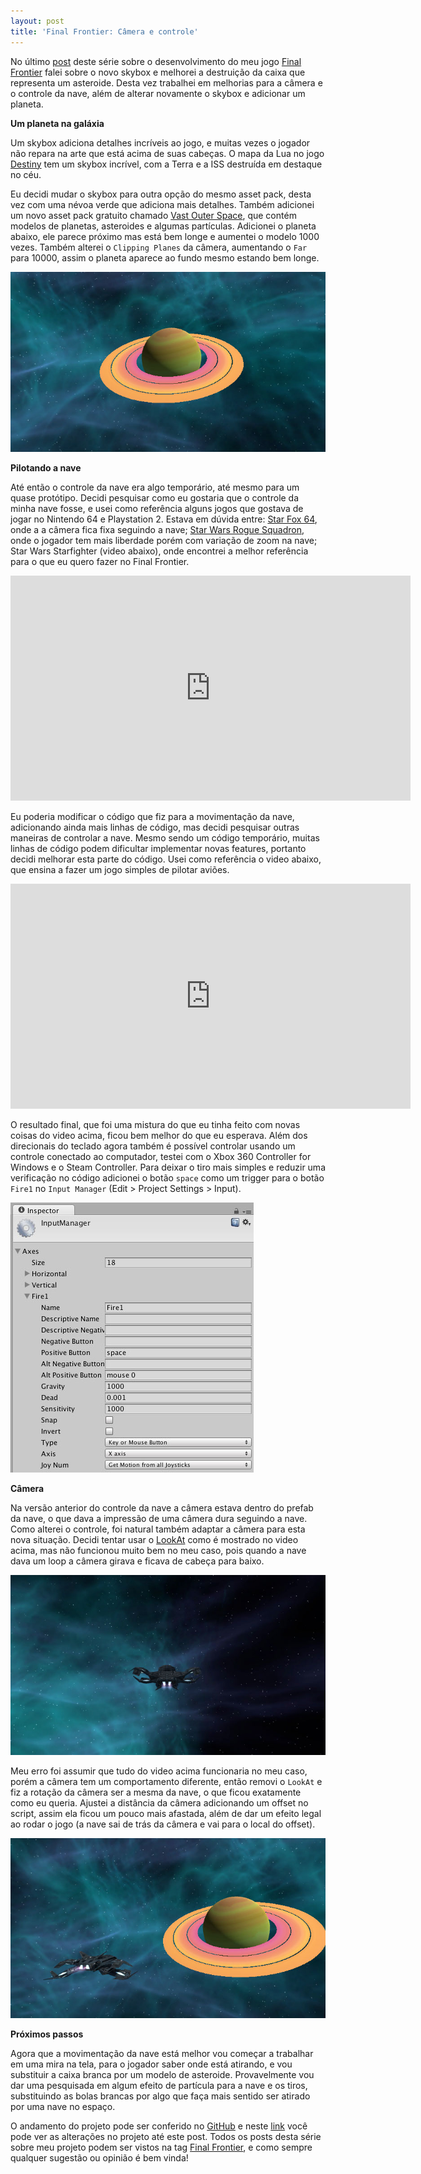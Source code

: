 ```yaml
---
layout: post
title: 'Final Frontier: Câmera e controle'
---
```


No último [post](http://gamedeveloper.com.br/final-frontier-skybox-e-mais-destruicao/) deste série sobre o desenvolvimento do meu jogo [Final Frontier](http://gamedeveloper.com.br/tag/final-frontier/) falei sobre o novo skybox e melhorei a destruição da caixa que representa um asteroide. Desta vez trabalhei em melhorias para a câmera e o controle da nave, além de alterar novamente o skybox e adicionar um planeta.

**Um planeta na galáxia**

Um skybox adiciona detalhes incríveis ao jogo, e muitas vezes o jogador não repara na arte que está acima de suas cabeças. O mapa da Lua no jogo [Destiny](https://www.destinythegame.com/) tem um skybox incrível, com a Terra e a ISS destruída em destaque no céu.

Eu decidi mudar o skybox para outra opção do mesmo asset pack, desta vez com uma névoa verde que adiciona mais detalhes. Também adicionei um novo asset pack gratuito chamado [Vast Outer Space](https://www.assetstore.unity3d.com/en/#!/content/38913), que contém modelos de planetas, asteroides e algumas partículas. Adicionei o planeta abaixo, ele parece próximo mas está bem longe e aumentei o modelo 1000 vezes. Também alterei o `Clipping Planes` da câmera, aumentando o `Far` para 10000, assim o planeta aparece ao fundo mesmo estando bem longe.

![](/content/images/2016/08/planeta-novo.jpg)

**Pilotando a nave**

Até então o controle da nave era algo temporário, até mesmo para um quase protótipo. Decidi pesquisar como eu gostaria que o controle da minha nave fosse, e usei como referência alguns jogos que gostava de jogar no Nintendo 64 e Playstation 2. Estava em dúvida entre: [Star Fox 64](https://www.youtube.com/watch?v=GhQp8le67Xo), onde a a câmera fica fixa seguindo a nave; [Star Wars Rogue Squadron](https://www.youtube.com/watch?v=V0zjmj4rf3U), onde o jogador tem mais liberdade porém com variação de zoom na nave; Star Wars Starfighter (video abaixo), onde encontrei a melhor referência para o que eu quero fazer no Final Frontier.

<iframe width="640" height="360" src="https://www.youtube.com/embed/fv4e_vvwY6c" frameborder="0" allowfullscreen></iframe>

Eu poderia modificar o código que fiz para a movimentação da nave, adicionando ainda mais linhas de código, mas decidi pesquisar outras maneiras de controlar a nave. Mesmo sendo um código temporário, muitas linhas de código podem dificultar implementar novas features, portanto decidi melhorar esta parte do código. Usei como referência o video abaixo, que ensina a fazer um jogo simples de pilotar aviões.

<iframe width="640" height="360" src="https://www.youtube.com/embed/lCulq9J0Y9E" frameborder="0" allowfullscreen></iframe>

O resultado final, que foi uma mistura do que eu tinha feito com novas coisas do video acima, ficou bem melhor do que eu esperava. Além dos direcionais do teclado agora também é possível controlar usando um controle conectado ao computador, testei com o Xbox 360 Controller for Windows e o Steam Controller. Para deixar o tiro mais simples e reduzir uma verificação no código adicionei o botão `space` como um trigger para o botão `Fire1` no `Input Manager` (Edit > Project Settings > Input).

![](/content/images/2016/08/input-manager.jpg)

**Câmera**

Na versão anterior do controle da nave a câmera estava dentro do prefab da nave, o que dava a impressão de uma câmera dura seguindo a nave. Como alterei o controle, foi natural também adaptar a câmera para esta nova situação. Decidi tentar usar o [LookAt](https://docs.unity3d.com/ScriptReference/Transform.LookAt.html) como é mostrado no video acima, mas não funcionou muito bem no meu caso, pois quando a nave dava um loop a câmera girava e ficava de cabeça para baixo.

![](/content/images/2016/08/nave-erro-camera.jpg)

Meu erro foi assumir que tudo do video acima funcionaria no meu caso, porém a câmera tem um comportamento diferente, então removi o `LookAt` e fiz a rotação da câmera ser a mesma da nave, o que ficou exatamente como eu queria. Ajustei a distância da câmera adicionando um offset no script, assim ela ficou um pouco mais afastada, além de dar um efeito legal ao rodar o jogo (a nave sai de trás da câmera e vai para o local do offset).

![](/content/images/2016/08/ff-camera.jpg)

**Próximos passos**

Agora que a movimentação da nave está melhor vou começar a trabalhar em uma mira na tela, para o jogador saber onde está atirando, e vou substituir a caixa branca por um modelo de asteroide. Provavelmente vou dar uma pesquisada em algum efeito de partícula para a nave e os tiros, substituindo as bolas brancas por algo que faça mais sentido ser atirado por uma nave no espaço.

O andamento do projeto pode ser conferido no [GitHub](https://github.com/cicanci/game-unity-ff) e neste [link](https://github.com/cicanci/game-unity-ff/tree/3e8ab71d0ae3410b50dac9e7873c48aa0e0e0b4a) você pode ver as alterações no projeto até este post. Todos os posts desta série sobre meu projeto podem ser vistos na tag [Final Frontier](http://gamedeveloper.com.br/tag/final-frontier/), e como sempre qualquer sugestão ou opinião é bem vinda!
